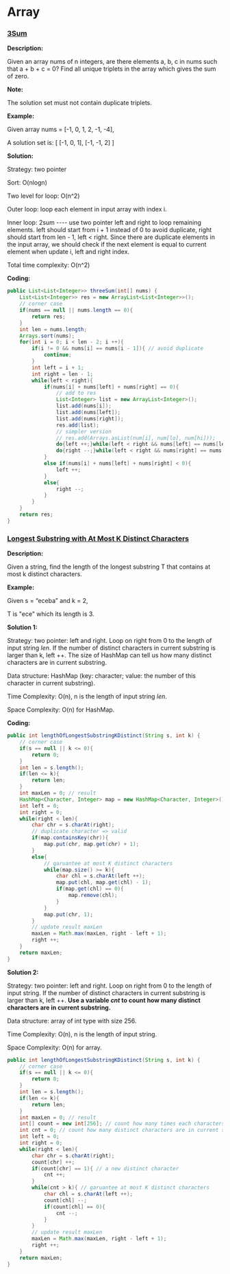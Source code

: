 # Array

### [3Sum](https://leetcode.com/problems/3sum/description)

__Description:__

Given an array nums of n integers, are there elements a, b, c in nums such that a + b + c = 0? Find all unique triplets in the array which gives the sum of zero.

__Note:__

The solution set must not contain duplicate triplets.

__Example:__

Given array nums = [-1, 0, 1, 2, -1, -4],

A solution set is:
[
  [-1, 0, 1],
  [-1, -1, 2]
]

__Solution:__

Strategy: two pointer

Sort: O(nlogn)

Two level for loop: O(n^2)

Outer loop: loop each element in input array with index i.

Inner loop: 2sum ---- use two pointer left and right to loop remaining elements. left should start from i + 1 instead of 0 to avoid duplicate, right should start from len - 1, left < right. Since there are duplicate elements in the input array, we should check if the next element is equal to current element when update i, left and right index.

Total time complexity: O(n^2)

__Coding:__

```Java
public List<List<Integer>> threeSum(int[] nums) {
    List<List<Integer>> res = new ArrayList<List<Integer>>();
    // corner case
    if(nums == null || nums.length == 0){
        return res;
    }
    int len = nums.length;
    Arrays.sort(nums);
    for(int i = 0; i < len - 2; i ++){
        if(i != 0 && nums[i] == nums[i - 1]){ // avoid duplicate
            continue;
        }
        int left = i + 1;
        int right = len - 1;
        while(left < right){
            if(nums[i] + nums[left] + nums[right] == 0){
                // add to res
                List<Integer> list = new ArrayList<Integer>();
                list.add(nums[i]);
                list.add(nums[left]);
                list.add(nums[right]);
                res.add(list);
                // simpler version
                // res.add(Arrays.asList(num[i], num[lo], num[hi]));
                do{left ++;}while(left < right && nums[left] == nums[left - 1]); // avoid duplicate
                do{right --;}while(left < right && nums[right] == nums[right + 1]); // avoid duplicate
            }
            else if(nums[i] + nums[left] + nums[right] < 0){
                left ++;
            }
            else{
                right --;
            }
        }
    }
    return res;
}
```

### [Longest Substring with At Most K Distinct Characters](https://leetcode.com/problems/longest-substring-with-at-most-k-distinct-characters/description/)

__Description:__

Given a string, find the length of the longest substring T that contains at most k distinct characters.

__Example:__ 

Given s = “eceba” and k = 2,

T is "ece" which its length is 3.

__Solution 1:__

Strategy: two pointer: left and right. Loop on right from 0 to the length of input string _len_. If the number of distinct characters in current substring is larger than k, left ++. The size of HashMap can tell us how many distinct characters are in current substring.

Data structure: HashMap (key: character; value: the number of this character in current substring).

Time Complexity: O(n), n is the length of input string _len_.

Space Complexity: O(n) for HashMap.

__Coding:__

```Java
public int lengthOfLongestSubstringKDistinct(String s, int k) {
    // corner case
    if(s == null || k <= 0){
        return 0;
    }
    int len = s.length();
    if(len <= k){
        return len;
    }
    int maxLen = 0; // result
    HashMap<Character, Integer> map = new HashMap<Character, Integer>();
    int left = 0;
    int right = 0;
    while(right < len){
        char chr = s.charAt(right);
        // duplicate character => valid
        if(map.containsKey(chr)){
            map.put(chr, map.get(chr) + 1);
        }
        else{
            // garuantee at most K distinct characters
            while(map.size() >= k){
                char chl = s.charAt(left ++);
                map.put(chl, map.get(chl) - 1);
                if(map.get(chl) == 0){
                    map.remove(chl);
                }
            }
            map.put(chr, 1);
        }
        // update result maxLen
        maxLen = Math.max(maxLen, right - left + 1);
        right ++;
    }
    return maxLen;
}
```

__Solution 2:__

Strategy: two pointer: left and right. Loop on right from 0 to the length of input string. If the number of distinct characters in current substring is larger than k, left ++. __Use a variable _cnt_ to count how many distinct characters are in current substring.__

Data structure: array of int type with size 256.

Time Complexity: O(n), n is the length of input string.

Space Complexity: O(n) for array.

```Java
public int lengthOfLongestSubstringKDistinct(String s, int k) {
    // corner case
    if(s == null || k <= 0){
        return 0;
    }
    int len = s.length();
    if(len <= k){
        return len;
    }
    int maxLen = 0; // result
    int[] count = new int[256]; // count how many times each characters exist in current substring
    int cnt = 0; // count how many distinct characters are in current substring
    int left = 0;
    int right = 0;
    while(right < len){
        char chr = s.charAt(right);
        count[chr] ++;
        if(count[chr] == 1){ // a new distinct character
            cnt ++;
        }
        while(cnt > k){ // garuantee at most K distinct characters
            char chl = s.charAt(left ++);
            count[chl] --;
            if(count[chl] == 0){
                cnt --;
            }
        }
        // update result maxLen
        maxLen = Math.max(maxLen, right - left + 1);
        right ++;
    }
    return maxLen;
}
```
